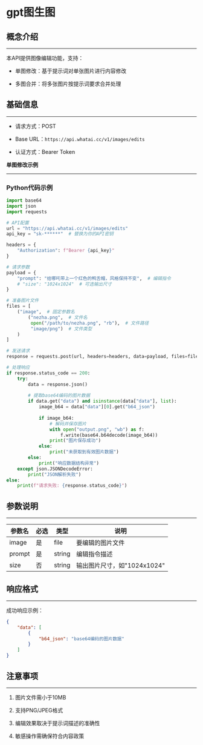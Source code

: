 # gpt图生图



## **概念介绍**

--------------------------------------------------------------------------------------------------------------------------------------------------------------------------

本API提供图像编辑功能，支持：

*   单图修改：基于提示词对单张图片进行内容修改

*   多图合并：将多张图片按提示词要求合并处理

## **基础信息**

--------------------------------------------------------------------------------------------------------------------------------------------------------------------------

*   请求方式：POST

*   Base URL：`https://api.whatai.cc/v1/images/edits`

*   认证方式：Bearer Token

**单图修改示例**

----------------------------------------------------------------------------------------------------------------------------------------------------------------------------------------------

### **Python代码示例**

```python
import base64
import json
import requests

# API配置
url = "https://api.whatai.cc/v1/images/edits"
api_key = "sk-******"  # 替换为你的API密钥

headers = {
    "Authorization": f"Bearer {api_key}"
}

# 请求参数
payload = {
    "prompt": "给哪吒带上一个红色的鸭舌帽，风格保持不变",  # 编辑指令
    # "size": "1024x1024"  # 可选输出尺寸
}

# 准备图片文件
files = [
    ("image",  # 固定参数名
        ("nezha.png",  # 文件名
         open("/path/to/nezha.png", "rb"),  # 文件路径
         "image/png")  # 文件类型
    )
]

# 发送请求
response = requests.post(url, headers=headers, data=payload, files=files)

# 处理响应
if response.status_code == 200:
    try:
        data = response.json()
        
        # 提取base64编码的图片数据
        if data.get("data") and isinstance(data["data"], list):
            image_b64 = data["data"][0].get("b64_json")
            
            if image_b64:
                # 解码并保存图片
                with open("output.png", "wb") as f:
                    f.write(base64.b64decode(image_b64))
                print("图片保存成功")
            else:
                print("未获取到有效图片数据")
        else:
            print("响应数据结构异常")
    except json.JSONDecodeError:
        print("JSON解析失败")
else:
    print(f"请求失败: {response.status_code}")

```



## **参数说明**

--------------------------------------------------------------------------------------------------------------------------------------------------------------------------

| **参数名** | **必选** | **类型** | **说明** |
| --- | --- | --- | --- |
| image | 是 | file | 要编辑的图片文件 |
| prompt | 是 | string | 编辑指令描述 |
| size | 否 | string | 输出图片尺寸，如"1024x1024" |

## **响应格式**

--------------------------------------------------------------------------------------------------------------------------------------------------------------------------

成功响应示例：

```json
{
    "data": [
        {
            "b64_json": "base64编码的图片数据"
        }
    ]
}

```

## **注意事项**


---------------------------------------------------------------------------------------------------------------------------------------------------------------------------

1.   图片文件需小于10MB

2.   支持PNG/JPEG格式

3.   编辑效果取决于提示词描述的准确性

4.   敏感操作需确保符合内容政策